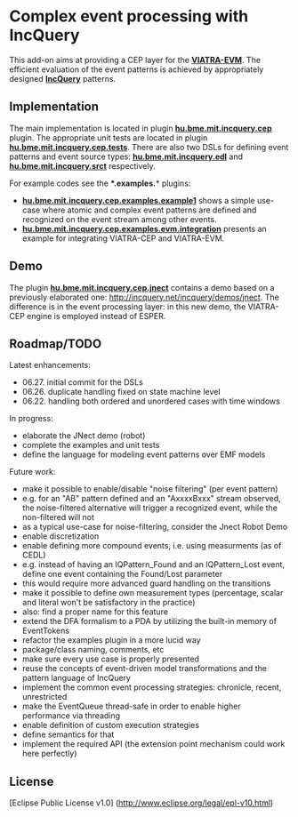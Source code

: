 Complex event processing with IncQuery
======================================

This add-on aims at providing a CEP layer for the **[VIATRA-EVM](http://www.eclipse.org/viatra2/)**. The efficient evaluation of the event patterns is achieved by appropriately designed **[IncQuery](http://eclipse.org/incquery/)** patterns.

Implementation
--------------

The main implementation is located in plugin **[hu.bme.mit.incquery.cep](https://github.com/istvanrath/EMF-IncQuery-Addons/tree/master/cep/core/hu.bme.mit.incquery.cep)** plugin. The appropriate unit tests are located in plugin **[hu.bme.mit.incquery.cep.tests](https://github.com/istvanrath/EMF-IncQuery-Addons/tree/master/cep/core/hu.bme.mit.incquery.cep.tests)**.
There are also two DSLs for defining event patterns and event source types: **[hu.bme.mit.incquery.edl](https://github.com/istvanrath/EMF-IncQuery-Addons/tree/master/cep/dsl/hu.bme.mit.incquery.edl)** and **[hu.bme.mit.incquery.srct](https://github.com/istvanrath/EMF-IncQuery-Addons/tree/master/cep/dsl/hu.bme.mit.incquery.srct)** respectively.

For example codes see the **\*.examples.*** plugins:
* **[hu.bme.mit.incquery.cep.examples.example1](https://github.com/istvanrath/EMF-IncQuery-Addons/tree/master/cep/core/hu.bme.mit.incquery.cep.examples.example1)** shows a simple use-case where atomic and complex event patterns are defined and recognized on the event stream among other events.
* **[hu.bme.mit.incquery.cep.examples.evm.integration](https://github.com/istvanrath/EMF-IncQuery-Addons/tree/master/cep/core/hu.bme.mit.incquery.cep.examples.evm.integration)** presents an example for integrating  VIATRA-CEP and VIATRA-EVM.

Demo
--------------
The plugin **[hu.bme.mit.incquery.cep.jnect](https://github.com/istvanrath/EMF-IncQuery-Addons/tree/master/cep/core/hu.bme.mit.incquery.cep.jnect)** contains a demo based on a previously elaborated one: http://incquery.net/incquery/demos/jnect. The difference is in the event processing layer: in this new demo, the VIATRA-CEP engine is employed instead of ESPER.

Roadmap/TODO
------------

Latest enhancements:
* 06.27. initial commit for the DSLs
* 06.26. duplicate handling fixed on state machine level
* 06.22. handling both ordered and unordered cases with time windows

In progress:
* elaborate the JNect demo (robot)
* complete the examples and unit tests
* define the language for modeling event patterns over EMF models

Future work:
* make it possible to enable/disable "noise filtering" (per event pattern)
 * e.g. for an "AB" pattern defined and an "AxxxxBxxx" stream observed, the noise-filtered alternative will trigger a recognized event, while the non-filtered will not
 * as a typical use-case for noise-filtering, consider the Jnect Robot Demo
* enable discretization
* enable defining more compound events, i.e. using measurments (as of CEDL)
 * e.g. instead of having an IQPattern_Found and an IQPattern_Lost event, define one event containing the Found/Lost parameter
 * this would require more advanced guard handling on the transitions
 * make it possible to define own measurement types (percentage, scalar and literal won't be satisfactory in the practice)
 * also: find a proper name for this feature
* extend the DFA formalism to a PDA by utilizing the built-in memory of EventTokens
* refactor the examples plugin in a more lucid way
 * package/class naming, comments, etc
 * make sure every use case is properly presented
 * reuse the concepts of event-driven model transformations and the pattern language of IncQuery
* implement the common event processing strategies: chronicle, recent, unrestricted
* make the EventQueue thread-safe in order to enable higher performance via threading
* enable definition of custom execution strategies
 * define semantics for that
 * implement the required API (the extension point mechanism could work here perfectly)

License
-------
[Eclipse Public License v1.0] (http://www.eclipse.org/legal/epl-v10.html)
